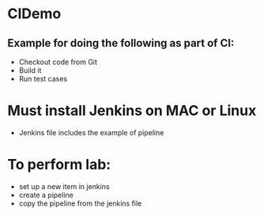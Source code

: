 # CIDemo
## Example for doing the following as part of CI:
- Checkout code from Git
- Build it
- Run test cases

# Must install Jenkins on MAC or Linux
- Jenkins file includes the example of pipeline

# To perform lab:
- set up a new item in jenkins
- create a pipeline
- copy the pipeline from the jenkins file
